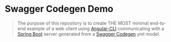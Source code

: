 # Swagger Codegen Demo

> The purpose of this repository is to create THE MOST minimal end-to-end example of a web client using <a href="https://cli.angular.io/">Angular-CLI</a> communicating with a <a href="https://spring.io/projects/spring-boot">Spring Boot</a> server generated from a <a href="https://swagger.io/docs/open-source-tools/swagger-codegen/">Swagger Codegen</a> yml model.
